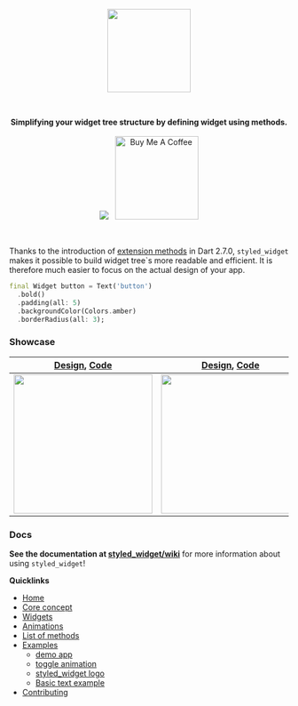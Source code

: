 <p align="center" >
  <img src="https://github.com/ReinBentdal/styled_widget/blob/master/example/assets/styled_widget.jpg?raw=true" height="150" />
</p>

<br />

<p align="center" >
  <strong>Simplifying your widget tree structure by defining widget using methods.</strong>
  <br />
  <br />
  <a href="https://pub.dev/packages/styled_widget"><img src="https://img.shields.io/pub/v/styled_widget?color=blue" /></a>&nbsp;&nbsp;
  <a href="https://www.buymeacoffee.com/tOTWBs7"><img src="https://camo.githubusercontent.com/be06971baed9105260e0ed5c03746108c30b527f/68747470733a2f2f63646e2e6275796d6561636f666665652e636f6d2f627574746f6e732f64656661756c742d6f72616e67652e706e67" alt="Buy Me A Coffee" data-canonical-src="https://cdn.buymeacoffee.com/buttons/default-orange.png" width="150px" /></a>
</p>

<br />

Thanks to the introduction of [extension methods](https://dart.dev/guides/language/extension-methods) in Dart 2.7.0, `styled_widget` makes it possible to build widget tree\`s more readable and efficient. It is therefore much easier to focus on the actual design of your app.
```dart
final Widget button = Text('button')
  .bold()
  .padding(all: 5)
  .backgroundColor(Colors.amber)
  .borderRadius(all: 3);
```

### Showcase
| [Design](https://dribbble.com/shots/6459693-Creative-layout-design),  [Code](https://github.com/ReinBentdal/styled_widget/wiki/demo_app) | [Design](https://no.pinterest.com/pin/403283341630104104/), [Code](https://github.com/ReinBentdal/styled_widget/wiki/toggle) |
|-|-|
|<img src="https://raw.githubusercontent.com/ReinBentdal/styled_widget/master/example/assets/demo_app.gif"  width="250">|<img src="https://github.com/ReinBentdal/styled_widget/blob/master/example/assets/toggle.gif?raw=true" width="250">|

### Docs
<strong>See the documentation at [styled_widget/wiki](https://github.com/ReinBentdal/styled_widget/wiki)</strong> for more information about using `styled_widget`!

<strong>Quicklinks</strong>
* [Home](https://github.com/ReinBentdal/styled_widget/wiki)
* [Core concept](https://github.com/ReinBentdal/styled_widget/wiki/Core-concept)
* [Widgets](https://github.com/ReinBentdal/styled_widget/wiki/Widgets)
* [Animations](https://github.com/ReinBentdal/styled_widget/wiki/Animations)
* [List of methods](https://github.com/ReinBentdal/styled_widget/wiki/List-of-methods)
* [Examples](https://github.com/ReinBentdal/styled_widget/wiki/Examples)
  * [demo app](https://github.com/ReinBentdal/styled_widget/wiki/demo_app)
  * [toggle animation](https://github.com/ReinBentdal/styled_widget/wiki/toggle)
  * [styled_widget logo](https://github.com/ReinBentdal/styled_widget/wiki/styled_widget-logo)
  * [Basic text example](https://github.com/ReinBentdal/styled_widget/wiki/basic-text-example)
* [Contributing](https://github.com/ReinBentdal/styled_widget/wiki/Contributing)

